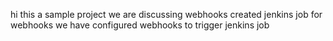 hi this a sample project
we are discussing webhooks
created jenkins job for webhooks
we have configured webhooks to trigger jenkins job
